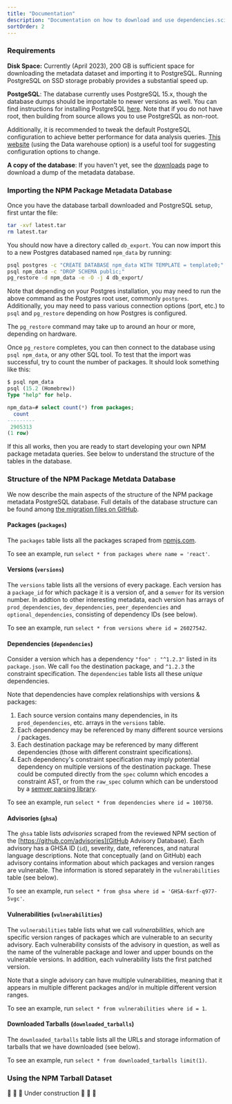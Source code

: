 ```yaml
---
title: "Documentation"
description: "Documentation on how to download and use dependencies.science data"
sortOrder: 2
---
```


### Requirements

**Disk Space:** Currently (April 2023), 200 GB is sufficient space for downloading the metadata dataset and importing it to PostgreSQL. Running PostgreSQL on SSD storage probably provides a substantial speed up. 

**PostgeSQL**: The database currently uses PostgreSQL 15.x, though the database dumps should be importable to newer versions as well.
You can find instructions for installing PostgreSQL [here](https://www.postgresql.org/download/). 
Note that if you do not have root, then building from source allows you to use PostgreSQL as non-root.

Additionally, it is recommended to tweak the default PostgreSQL configuration to achieve better performance for data analysis queries. 
[This website](https://pgtune.leopard.in.ua) (using the Data warehouse option) is a useful tool for suggesting configuration options to change.

**A copy of the database**: If you haven't yet, see the [downloads](/downloads) page to download a dump of the metadata database.


### Importing the NPM Package Metadata Database

Once you have the database tarball downloaded and PostgreSQL setup, first untar the file:

```bash
tar -xvf latest.tar
rm latest.tar
```

You should now have a directory called `db_export`. 
You can now import this to a new Postgres databased named `npm_data` by running:

```bash
psql postgres -c "CREATE DATABASE npm_data WITH TEMPLATE = template0;"
psql npm_data -c "DROP SCHEMA public;"
pg_restore -d npm_data -e -O -j 4 db_export/
```

Note that depending on your Postgres installation, you may need to run the above command as the Postgres root user, commonly `postgres`. 
Additionally, you may need to pass various connection options (port, etc.) to `psql` and `pg_restore` depending on how Postgres is configured.

The `pg_restore` command may take up to around an hour or more, depending on hardware.

Once `pg_restore` completes, you can then connect to the database using `psql npm_data`, or any other SQL tool. 
To test that the import was successful, try to count the number of packages. 
It should look something like this:

```sql
$ psql npm_data
psql (15.2 (Homebrew))
Type "help" for help.

npm_data=# select count(*) from packages;
  count
---------
 2905313
(1 row)
```

If this all works, then you are ready to start developing your own NPM package metadata queries. See below to understand the structure of the tables in the database.

### Structure of the NPM Package Metdata Database

We now describe the main aspects of the structure of the NPM package metadata PostgreSQL database. 
Full details of the database structure can be found among [the migration files on GitHub](https://github.com/donald-pinckney/npm-follower/tree/main/postgres_db/migrations).

#### Packages (`packages`)

The `packages` table lists all the packages scraped from [npmjs.com](https://npmjs.com). 

To see an example, run `select * from packages where name = 'react'`.


#### Versions (`versions`)

The `versions` table lists all the versions of every package. Each version has a `package_id` for which package it is a version of, and a `semver` for its version number. In addtion to other interesting metadata, each version has arrays of `prod_dependencies`, `dev_dependencies`, `peer_dependencies` and `optional_dependencies`, consisting of dependency IDs (see below).

To see an example, run `select * from versions where id = 26027542`.


#### Dependencies (`dependencies`)

Consider a version which has a dependency `"foo" : "^1.2.3"` listed in its `package.json`. We call `foo` the destination package,
and `^1.2.3` the constraint specification. The `dependencies` table lists all these *unique* dependencies.

Note that dependencies have complex relationships with versions & packages:

1. Each source version contains many dependencies, in its `prod_dependencies`, etc. arrays in the `versions` table.
2. Each dependency may be referenced by many different source versions / packages.
3. Each destination package may be referenced by many different dependencies (those with different constraint specifications).
4. Each dependency's constraint specification may imply potential dependency on multiple versions of the destination package. These could be computed directly from the `spec` column which encodes a constraint AST, or from the `raw_spec` column which can be understood by a [semver parsing library](https://github.com/npm/node-semver).

To see an example, run `select * from dependencies where id = 100750`.


#### Advisories (`ghsa`)

The `ghsa` table lists *advisories* scraped from the reviewed NPM section of the [https://github.com/advisories](GitHub Advisory Database). Each advisory has a GHSA ID (`id`), severity, date, references, and natural language descriptions. Note that conceptually (and on GitHub) each advisory contains information about which packages and version ranges are vulnerable. The information is stored separately in the `vulnerabilities` table (see below).

To see an example, run `select * from ghsa where id = 'GHSA-6xrf-q977-5vgc'`.


#### Vulnerabilities (`vulnerabilities`)

The `vulnerabilities` table lists what we call *vulnerabilities*, which are specific version ranges of packages which are vulnerable
to an security advisory. Each vulnerability consists of the advisory in question, as well as the name of the vulnerable package and lower and upper bounds on the vulnerable versions. In addition, each vulnerability lists the first patched version.

Note that a single advisory can have multiple vulnerabilities, meaning that it appears in multiple different packages and/or in multiple different version ranges.

To see an example, run `select * from vulnerabilities where id = 1`.


#### Downloaded Tarballs (`downloaded_tarballs`)

The `downloaded_tarballs` table lists all the URLs and storage information of tarballs that we have downloaded (see below).

To see an example, run `select * from downloaded_tarballs limit(1)`.

### Using the NPM Tarball Dataset

&#128679; &#128679; &#128679; Under construction &#128679; &#128679; &#128679; 
